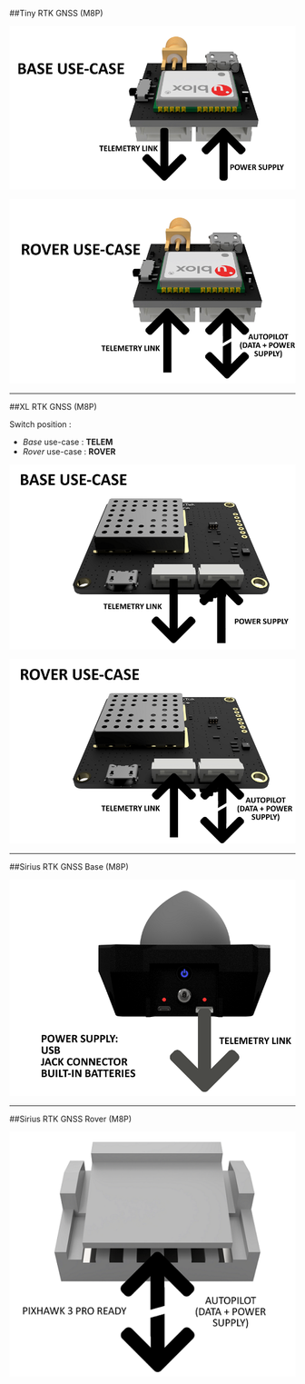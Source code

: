 ##Tiny RTK GNSS (M8P)

<p align="center">
  <img src="./images/schemaTiny1.png?raw=true" alt="Wiring tiny"/>
</p>

<p align="center">
  <img src="./images/schemaTiny2.png?raw=true" alt="Wiring tiny"/>
</p>


-----


##XL RTK GNSS (M8P)

Switch position : 
* _Base_ use-case : **TELEM**
* _Rover_ use-case : **ROVER**

<p align="center">
  <img src="./images/schemaXL1.png?raw=true" alt="Wiring XL"/>
</p>

<p align="center">
  <img src="./images/schemaXL2.png?raw=true" alt="Wiring XL"/>
</p>


-----


##Sirius RTK GNSS Base (M8P)

<p align="center">
  <img src="./images/schemaBase.png?raw=true" alt="Wiring Base"/>
</p>


-----


##Sirius RTK GNSS Rover (M8P)

<p align="center">
  <img src="./images/schemasirius.png?raw=true" alt="Wiring Sirius"/>
</p>
